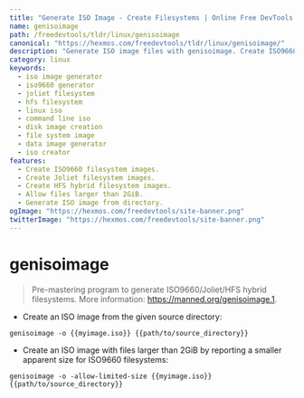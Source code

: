 ```yaml
---
title: "Generate ISO Image - Create Filesystems | Online Free DevTools by Hexmos"
name: genisoimage
path: /freedevtools/tldr/linux/genisoimage
canonical: "https://hexmos.com/freedevtools/tldr/linux/genisoimage/"
description: "Generate ISO image files with genisoimage. Create ISO9660, Joliet, and HFS hybrid filesystems quickly. Free online tool, no registration required."
category: linux
keywords:
  - iso image generator
  - iso9660 generator
  - joliet filesystem
  - hfs filesystem
  - linux iso
  - command line iso
  - disk image creation
  - file system image
  - data image generator
  - iso creator
features:
  - Create ISO9660 filesystem images.
  - Create Joliet filesystem images.
  - Create HFS hybrid filesystem images.
  - Allow files larger than 2GiB.
  - Generate ISO image from directory.
ogImage: "https://hexmos.com/freedevtools/site-banner.png"
twitterImage: "https://hexmos.com/freedevtools/site-banner.png"
---
```


# genisoimage

> Pre-mastering program to generate ISO9660/Joliet/HFS hybrid filesystems.
> More information: <https://manned.org/genisoimage.1>.

- Create an ISO image from the given source directory:

`genisoimage -o {{myimage.iso}} {{path/to/source_directory}}`

- Create an ISO image with files larger than 2GiB by reporting a smaller apparent size for ISO9660 filesystems:

`genisoimage -o -allow-limited-size {{myimage.iso}} {{path/to/source_directory}}`
